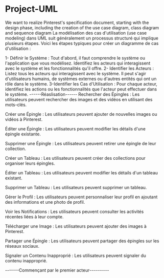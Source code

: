 # Project-UML
We want to realize Pinterest's specification document, starting with the design phase, including the creation of the use case diagram, class diagram and sequence diagram
La modélisation des cas d'utilisation (use case modeling) dans UML suit généralement un processus structuré qui implique plusieurs étapes. Voici les étapes typiques pour créer un diagramme de cas d'utilisation :

1- Définir le Système : Tout d'abord, il faut comprendre le système ou l'application que vous modélisez. Identifiez les acteurs qui interagissent avec le système et les fonctionnalités qu'il offre.
2- Identifier les Acteurs : Listez tous les acteurs qui interagissent avec le système. Il peut s'agir d'utilisateurs humains, de systèmes externes ou d'autres entités qui ont un rôle dans le système.
3-Identifier les Cas d'Utilisation : Pour chaque acteur, identifiez les actions ou les fonctionnalités que l'acteur peut effectuer dans le système. 
------Réaslisation------
Rechercher des Épingles : Les utilisateurs peuvent rechercher des images et des vidéos en utilisant des mots-clés.

Créer une Épingle : Les utilisateurs peuvent ajouter de nouvelles images ou vidéos à Pinterest.

Éditer une Épingle : Les utilisateurs peuvent modifier les détails d'une épingle existante.

Supprimer une Épingle : Les utilisateurs peuvent retirer une épingle de leur collection.

Créer un Tableau : Les utilisateurs peuvent créer des collections pour organiser leurs épingles.

Éditer un Tableau : Les utilisateurs peuvent modifier les détails d'un tableau existant.

Supprimer un Tableau : Les utilisateurs peuvent supprimer un tableau.

Gérer le Profil : Les utilisateurs peuvent personnaliser leur profil en ajoutant des informations et une photo de profil.

Voir les Notifications : Les utilisateurs peuvent consulter les activités récentes liées à leur compte.

Télécharger une Image : Les utilisateurs peuvent ajouter des images à Pinterest.

Partager une Épingle : Les utilisateurs peuvent partager des épingles sur les réseaux sociaux.


Signaler un Contenu Inapproprié : Les utilisateurs peuvent signaler du contenu inapproprié.

-------Commençant par le premier acteur----------
